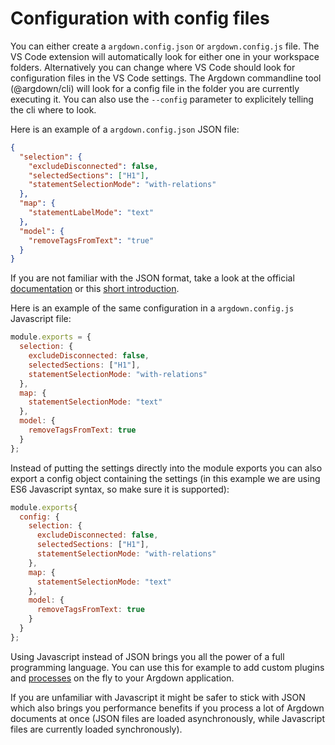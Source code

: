 # Configuration with config files

You can either create a `argdown.config.json` or `argdown.config.js` file. The VS Code extension will automatically look for either one in your workspace folders. Alternatively you can change where VS Code should look for configuration files in the VS Code settings. The Argdown commandline tool (@argdown/cli) will look for a config file in the folder you are currently executing it. You can also use the `--config` parameter to explicitely telling the cli where to look.

Here is an example of a `argdown.config.json` JSON file:

```json
{
  "selection": {
    "excludeDisconnected": false,
    "selectedSections": ["H1"],
    "statementSelectionMode": "with-relations"
  },
  "map": {
    "statementLabelMode": "text"
  },
  "model": {
    "removeTagsFromText": "true"
  }
}
```

If you are not familiar with the JSON format, take a look at the official [documentation](https://www.json.org/) or this [short introduction](https://learnxinyminutes.com/docs/json/).

Here is an example of the same configuration in a `argdown.config.js` Javascript file:

```javascript
module.exports = {
  selection: {
    excludeDisconnected: false,
    selectedSections: ["H1"],
    statementSelectionMode: "with-relations"
  },
  map: {
    statementSelectionMode: "text"
  },
  model: {
    removeTagsFromText: true
  }
};
```

Instead of putting the settings directly into the module exports you can also export a config object containing the settings (in this example we are using ES6 Javascript syntax, so make sure it is supported):

```javascript
module.exports{
  config: {
    selection: {
      excludeDisconnected: false,
      selectedSections: ["H1"],
      statementSelectionMode: "with-relations"
    },
    map: {
      statementSelectionMode: "text"
    },
    model: {
      removeTagsFromText: true
    }
  }
};
```

Using Javascript instead of JSON brings you all the power of a full programming language.
You can use this for example to add custom plugins and [processes](/guide/running-custom-processes.html) on the fly to your Argdown application.

If you are unfamiliar with Javascript it might be safer to stick with JSON which also brings you performance benefits if you process a lot of Argdown documents at once (JSON files are loaded asynchronously, while Javascript files are currently loaded synchronously).